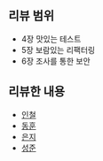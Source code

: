 ## 리뷰 범위
- 4장 맛있는 테스트
- 5장 보람있는 리팩터링
- 6장 조사를 통한 보안

## 리뷰한 내용
- [인철](street-coder/week2/incheol.md)
- [동훈](street-coder/week2/donghun.md)
- [은지](street-coder/week2/eunji.md)
- [성준](street-coder/week2/sungjun.md)